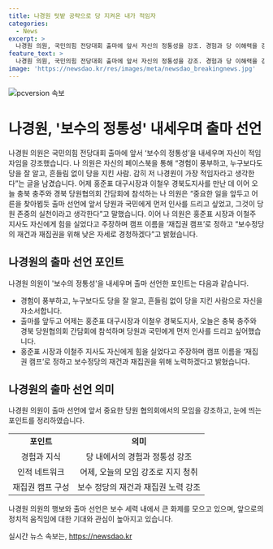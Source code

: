```yaml
---
title: 나경원 텃밭 공략으로 당 지켜온 내가 적임자
categories:
  - News
excerpt: >
  나경원 의원, 국민의힘 전당대회 출마에 앞서 자신의 정통성을 강조. 경험과 당 이해력을 강조하며 출마 선언 전 지역별 당원들과 간담회. 홍준표 시장, 이철우 지사와 만남 후 재집권 캠프 결성 및 보수정당 재건 다짐. 출마 선언 전 국민과 당원에게 존중과 인사 전하는 모습을 보여줌.
feature_text: >
  나경원 의원, 국민의힘 전당대회 출마에 앞서 자신의 정통성을 강조. 경험과 당 이해력을 강조하며 출마 선언 전 지역별 당원들과 간담회. 홍준표 시장, 이철우 지사와 만남 후 재집권 캠프 결성 및 보수정당 재건 다짐. 출마 선언 전 국민과 당원에게 존중과 인사 전하는 모습을 보여줌.
image: 'https://newsdao.kr/res/images/meta/newsdao_breakingnews.jpg'
---
```


<p><img src="https://newsdao.kr/res/images/meta/newsdao_breakingnews.jpg" alt="pcversion 속보" /></p>

<h1>나경원, '보수의 정통성' 내세우며 출마 선언</h1>

<p data-ke-size="size16">나경원 의원은 국민의힘 전당대회 출마에 앞서 ‘보수의 정통성’을 내세우며 자신이 적임자임을 강조했습니다. 나 의원은 자신의 페이스북을 통해 “경험이 풍부하고, 누구보다도 당을 잘 알고, 흔들림 없이 당을 지킨 사람. 감히 저 나경원이 가장 적임자라고 생각한다”는 글을 남겼습니다. 어제 홍준표 대구시장과 이철우 경북도지사를 만난 데 이어 오늘 충북 충주와 경북 당원협의회 간담회에 참석하는 나 의원은 “중요한 일을 앞두고 어른을 찾아뵙듯 출마 선언에 앞서 당원과 국민에게 먼저 인사를 드리고 싶었고, 그것이 당원 존중의 실천이라고 생각한다”고 말했습니다. 이어 나 의원은 홍준표 시장과 이철주 지사도 자신에게 힘을 실었다고 주장하며 캠프 이름을 ‘재집권 캠프’로 정하고 “보수정당의 재건과 재집권을 위해 낮은 자세로 경청하겠다”고 밝혔습니다.</p>

<h2>나경원의 출마 선언 포인트</h2>

<p data-ke-size="size16">나경원 의원이 '보수의 정통성'을 내세우며 출마 선언한 포인트는 다음과 같습니다.</p>

<ul>
    <li>경험이 풍부하고, 누구보다도 당을 잘 알고, 흔들림 없이 당을 지킨 사람으로 자신을 자소서합니다.</li>
    <li>출마를 앞두고 어제는 홍준표 대구시장과 이철우 경북도지사, 오늘은 충북 충주와 경북 당원협의회 간담회에 참석하며 당원과 국민에게 먼저 인사를 드리고 싶어했습니다.</li>
    <li>홍준표 시장과 이철주 지사도 자신에게 힘을 실었다고 주장하며 캠프 이름을 ‘재집권 캠프’로 정하고 보수정당의 재건과 재집권을 위해 노력하겠다고 밝혔습니다.</li>
</ul>

<h2>나경원의 출마 선언 의미</h2>

<p data-ke-size="size16">나경원 의원이 출마 선언에 앞서 중요한 당원 협의회에서의 모임을 강조하고, 눈에 띄는 포인트를 정리하였습니다.</p>

<table>
    <tr>
        <td style="text-align: center; height: 17px;"><b>포인트</b></td>
        <td style="text-align: center; height: 17px;"><b>의미</b></td>
    </tr>
    <tr>
        <td style="text-align: center; height: 17px;">경험과 지식</td>
        <td style="text-align: center; height: 17px;">당 내에서의 경험과 정통성 강조</td>
    </tr>
    <tr>
        <td style="text-align: center; height: 17px;">인적 네트워크</td>
        <td style="text-align: center; height: 17px;">어제, 오늘의 모임 강조로 지지 청취</td>
    </tr>
    <tr>
        <td style="text-align: center; height: 17px;">재집권 캠프 구성</td>
        <td style="text-align: center; height: 17px;">보수 정당의 재건과 재집권 노력 강조</td>
    </tr>
</table>

<p data-ke-size="size16">나경원 의원의 행보와 출마 선언은 보수 세력 내에서 큰 화제를 모으고 있으며, 앞으로의 정치적 움직임에 대한 기대와 관심이 높아지고 있습니다.</p>
실시간 뉴스 속보는, <a href="https://newsdao.kr" rel="dofollow">https://newsdao.kr</a>


